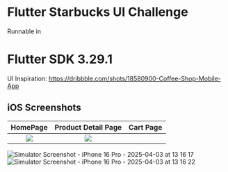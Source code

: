 
# Flutter Starbucks UI Challenge

Runnable in 
# Flutter SDK 3.29.1

UI Inspiration: https://dribbble.com/shots/18580900-Coffee-Shop-Mobile-App

## iOS Screenshots
  HomePage                 |   Product Detail Page        |  Cart Page
:-------------------------:|:----------------------------:|:-------------------------:
![](https://github.com/user-attachments/assets/22f3ab0b-6140-4bb8-9b3e-7ff31ec4d31b)|![](https://github.com/user-attachments/assets/6e707276-19ec-485a-9a6a-18951ce65a09)



![Simulator Screenshot - iPhone 16 Pro - 2025-04-03 at 13 16 17](https://github.com/user-attachments/assets/22f3ab0b-6140-4bb8-9b3e-7ff31ec4d31b)
![Simulator Screenshot - iPhone 16 Pro - 2025-04-03 at 13 16 22](https://github.com/user-attachments/assets/6e707276-19ec-485a-9a6a-18951ce65a09)
